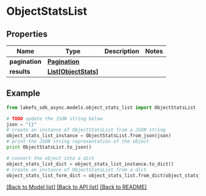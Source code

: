 # ObjectStatsList


## Properties

Name | Type | Description | Notes
------------ | ------------- | ------------- | -------------
**pagination** | [**Pagination**](Pagination.md) |  | 
**results** | [**List[ObjectStats]**](ObjectStats.md) |  | 

## Example

```python
from lakefs_sdk_async.models.object_stats_list import ObjectStatsList

# TODO update the JSON string below
json = "{}"
# create an instance of ObjectStatsList from a JSON string
object_stats_list_instance = ObjectStatsList.from_json(json)
# print the JSON string representation of the object
print ObjectStatsList.to_json()

# convert the object into a dict
object_stats_list_dict = object_stats_list_instance.to_dict()
# create an instance of ObjectStatsList from a dict
object_stats_list_form_dict = object_stats_list.from_dict(object_stats_list_dict)
```
[[Back to Model list]](../README.md#documentation-for-models) [[Back to API list]](../README.md#documentation-for-api-endpoints) [[Back to README]](../README.md)


